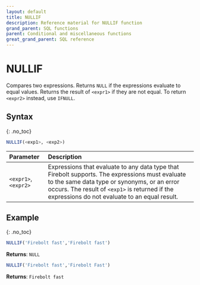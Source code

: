 ```yaml
---
layout: default
title: NULLIF
description: Reference material for NULLIF function
grand_parent: SQL functions
parent: Conditional and miscellaneous functions
great_grand_parent: SQL reference
---
```


# NULLIF

Compares two expressions. Returns `NULL` if the expressions evaluate to equal values. Returns the result of `<expr1>` if they are not equal. To return `<expr2>` instead, use `IFNULL`.

## Syntax
{: .no_toc}

```sql
NULLIF(<exp1>, <exp2>)
```

| Parameter | Description |
| :-------- | :---------- |
| `<expr1>`, `<expr2>` | Expressions that evaluate to any data type that Firebolt supports. The expressions must evaluate to the same data type or synonyms, or an error occurs. The result of `<exp1>` is returned if the expressions do not evaluate to an equal result. |

## Example
{: .no_toc}

```sql
NULLIF('Firebolt fast','Firebolt fast')
```

**Returns**: `NULL`

```sql
NULLIF('Firebolt fast','Firebolt Fast')
```

**Returns**: `Firebolt fast`
